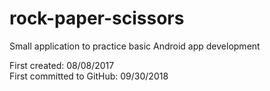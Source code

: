 # rock-paper-scissors

Small application to practice basic Android app development

First created: 08/08/2017<br/>
First committed to GitHub: 09/30/2018
